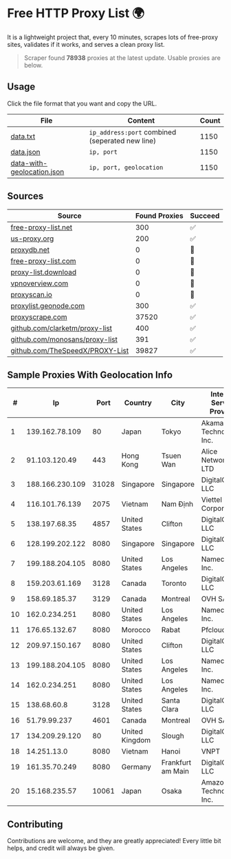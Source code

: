 
# Free HTTP Proxy List 🌍

It is a lightweight project that, every 10 minutes, scrapes lots of free-proxy sites, validates if it works, and serves a clean proxy list.


> Scraper found **78938** proxies at the latest update. Usable proxies are below.

## Usage

Click the file format that you want and copy the URL.


|File|Content|Count|
|----|-------|-----|
|[data.txt](https://raw.githubusercontent.com/themiralay/Proxy-List-World/master/data.txt)|`ip_address:port` combined (seperated new line)|1150|
|[data.json](https://raw.githubusercontent.com/themiralay/Proxy-List-World/master/data.json)|`ip, port`|1150|
|[data-with-geolocation.json](https://raw.githubusercontent.com/themiralay/Proxy-List-World/master/data-with-geolocation.json)|`ip, port, geolocation`|1150|

## Sources

|Source|Found Proxies|Succeed|
|------|-------------|-------|
|[free-proxy-list.net](https://free-proxy-list.net)|300|✅|
|[us-proxy.org](https://www.us-proxy.org)|200|✅|
|[proxydb.net](http://proxydb.net)|0|🚫|
|[free-proxy-list.com](https://free-proxy-list.com/?page=&port=&type%5B%5D=http&type%5B%5D=https&up_time=0&search=Search)|0|🚫|
|[proxy-list.download](https://www.proxy-list.download/HTTP)|0|🚫|
|[vpnoverview.com](https://vpnoverview.com/privacy/anonymous-browsing/free-proxy-servers)|0|🚫|
|[proxyscan.io](https://www.proxyscan.io)|0|🚫|
|[proxylist.geonode.com](https://proxylist.geonode.com/api/proxy-list?limit=300&page=1&sort_by=lastChecked&sort_type=desc&protocols=http,https)|300|✅|
|[proxyscrape.com](https://api.proxyscrape.com/v2/?request=displayproxies&protocol=http&timeout=10000&country=all&ssl=all&anonymity=all)|37520|✅|
|[github.com/clarketm/proxy-list](https://raw.githubusercontent.com/clarketm/proxy-list/master/proxy-list-raw.txt)|400|✅|
|[github.com/monosans/proxy-list](https://raw.githubusercontent.com/monosans/proxy-list/main/proxies/http.txt)|391|✅|
|[github.com/TheSpeedX/PROXY-List](https://raw.githubusercontent.com/TheSpeedX/PROXY-List/master/http.txt)|39827|✅|


## Sample Proxies With Geolocation Info

|#|Ip|Port|Country|City|Internet Service Provider|
|-|--|----|-------|----|-------------------------|
|1|139.162.78.109|80|Japan|Tokyo|Akamai Technologies, Inc.|
|2|91.103.120.49|443|Hong Kong|Tsuen Wan|Alice Networks LTD|
|3|188.166.230.109|31028|Singapore|Singapore|DigitalOcean, LLC|
|4|116.101.76.139|2075|Vietnam|Nam Định|Viettel Corporation|
|5|138.197.68.35|4857|United States|Clifton|DigitalOcean, LLC|
|6|128.199.202.122|8080|Singapore|Singapore|DigitalOcean, LLC|
|7|199.188.204.105|8080|United States|Los Angeles|Namecheap, Inc.|
|8|159.203.61.169|3128|Canada|Toronto|DigitalOcean, LLC|
|9|158.69.185.37|3129|Canada|Montreal|OVH SAS|
|10|162.0.234.251|8080|United States|Los Angeles|Namecheap, Inc.|
|11|176.65.132.67|8080|Morocco|Rabat|Pfcloud UG|
|12|209.97.150.167|8080|United States|Clifton|DigitalOcean, LLC|
|13|199.188.204.105|8080|United States|Los Angeles|Namecheap, Inc.|
|14|162.0.234.251|8080|United States|Los Angeles|Namecheap, Inc.|
|15|138.68.60.8|3128|United States|Santa Clara|DigitalOcean, LLC|
|16|51.79.99.237|4601|Canada|Montreal|OVH SAS|
|17|134.209.29.120|80|United Kingdom|Slough|DigitalOcean, LLC|
|18|14.251.13.0|8080|Vietnam|Hanoi|VNPT|
|19|161.35.70.249|8080|Germany|Frankfurt am Main|DigitalOcean, LLC|
|20|15.168.235.57|10061|Japan|Osaka|Amazon Technologies Inc.|



## Contributing

Contributions are welcome, and they are greatly appreciated! Every
little bit helps, and credit will always be given.

